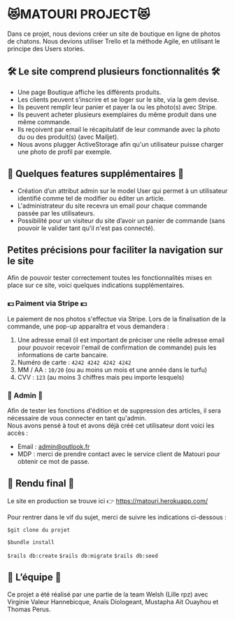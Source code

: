 # 😻MATOURI PROJECT😻

Dans ce projet, nous devions créer un site de boutique en ligne de photos de chatons. Nous devions utiliser Trello et la méthode Agile, en utilisant le principe des Users stories.

 ## 🛠️ Le site comprend plusieurs fonctionnalités 🛠️

* Une page Boutique affiche les différents produits.
* Les clients peuvent s’inscrire et se loger sur le site, via la gem devise.
* Ils peuvent remplir leur panier et payer la ou les photo(s) avec Stripe.
* Ils peuvent acheter plusieurs exemplaires du même produit dans une même commande.
* Ils reçoivent par email le récapitulatif de leur commande avec la photo du ou des produit(s) (avec Mailjet).
* Nous avons plugger ActiveStorage afin qu'un utilisateur puisse charger une photo de profil par exemple.

## 💾  Quelques features supplémentaires 💾

* Création d’un attribut admin sur le model User qui permet à un utilisateur identifié comme tel de modifier ou éditer un article.
* L'administrateur du site recevra un email pour chaque commande passée par les utilisateurs.
* Possibilité pour un visiteur du site d’avoir un panier de commande (sans pouvoir le valider tant qu'il n'est pas connecté).

## Petites précisions pour faciliter la navigation sur le site

Afin de pouvoir tester correctement toutes les fonctionnalités mises en place sur ce site, voici quelques indications supplémentaires.

### 💵 Paiment via Stripe 💵

Le paiement de nos photos s'effectue via Stripe. Lors de la finalisation de la commande, une pop-up apparaîtra et vous demandera :

1. Une adresse email (il est important de préciser une réelle adresse email pour pouvoir recevoir l'email de confirmation de commande) puis les informations de carte bancaire.
2. Numéro de carte : `4242 4242 4242 4242`
3. MM / AA : `10/20` (ou au moins un mois et une année dans le turfu)
4. CVV : `123` (au moins 3 chiffres mais peu importe lesquels)

### 🤴 Admin 🤴

Afin de tester les fonctions d'édition et de suppression des articles, il sera nécessaire de vous connecter en tant qu'admin.<br/>
Nous avons pensé à tout et avons déjà créé cet utilisateur dont voici les accès :
* Email : admin@outlook.fr
* MDP : merci de prendre contact avec le service client de Matouri pour obtenir ce mot de passe.

## 🌟 Rendu final 🌟

Le site en production se trouve ici 👉 https://matouri.herokuapp.com/

Pour rentrer dans le vif du sujet, merci de suivre les indications ci-dessous :

`$git clone du projet`

`$bundle install`

`$rails db:create`
`$rails db:migrate`
`$rails db:seed`

 ## 🍻 L’équipe  🍻

 Ce projet a été réalisé par une partie de la team Welsh (Lille rpz) avec Virginie Valeur Hannebicque, Anaïs Diologeant, Mustapha Ait Ouayhou et Thomas Perus.
